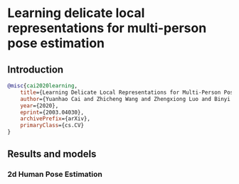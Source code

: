 # Learning delicate local representations for multi-person pose estimation

## Introduction

<!-- [ALGORITHM] -->

```bibtex
@misc{cai2020learning,
    title={Learning Delicate Local Representations for Multi-Person Pose Estimation},
    author={Yuanhao Cai and Zhicheng Wang and Zhengxiong Luo and Binyi Yin and Angang Du and Haoqian Wang and Xinyu Zhou and Erjin Zhou and Xiangyu Zhang and Jian Sun},
    year={2020},
    eprint={2003.04030},
    archivePrefix={arXiv},
    primaryClass={cs.CV}
}
```

## Results and models

### 2d Human Pose Estimation
